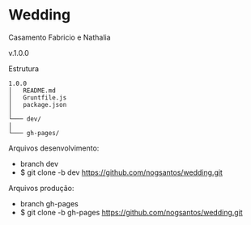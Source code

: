 # Wedding

Casamento Fabricio e Nathalia

v.1.0.0

Estrutura

```
1.0.0
│   README.md
│   Gruntfile.js
│   package.json
│
└─── dev/
│
└─── gh-pages/
```


Arquivos desenvolvimento:
* branch dev
* $ git clone -b dev https://github.com/nogsantos/wedding.git

Arquivos produção:
* branch gh-pages
* $ git clone -b gh-pages https://github.com/nogsantos/wedding.git
